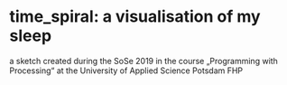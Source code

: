 # time_spiral: a visualisation of my sleep 
a sketch created during the SoSe 2019 in the course „Programming with Processing“ at the University of Applied Science
Potsdam FHP 
